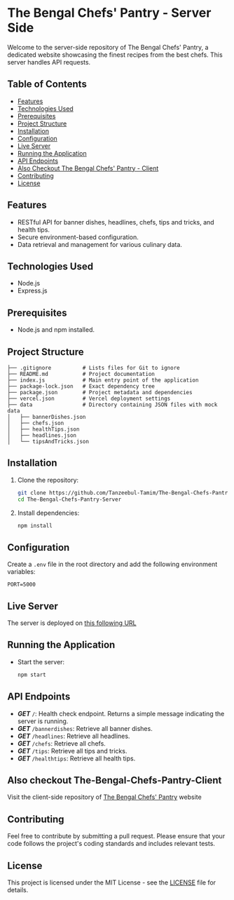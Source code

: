 # The Bengal Chefs' Pantry - Server Side

Welcome to the server-side repository of The Bengal Chefs' Pantry, a dedicated website showcasing the finest recipes from the best chefs. This server handles API requests.

## Table of Contents
- [Features](#features)
- [Technologies Used](#technologies-used)
- [Prerequisites](#prerequisites)
- [Project Structure](#project-structure)
- [Installation](#installation)
- [Configuration](#configuration)
- [Live Server](#live-server)
- [Running the Application](#running-the-application)
- [API Endpoints](#api-endpoints)
- [Also Checkout The Bengal Chefs' Pantry - Client](#also-checkout-the-bengal-chefs-pantry-client)
- [Contributing](#contributing)
- [License](#license)

## Features

- RESTful API for banner dishes, headlines, chefs, tips and tricks, and health tips.
- Secure environment-based configuration.
- Data retrieval and management for various culinary data.

## Technologies Used

- Node.js
- Express.js

## Prerequisites

- Node.js and npm installed.

## Project Structure

```
├── .gitignore          # Lists files for Git to ignore
├── README.md           # Project documentation
├── index.js            # Main entry point of the application
├── package-lock.json   # Exact dependency tree
├── package.json        # Project metadata and dependencies
├── vercel.json         # Vercel deployment settings
├── data                # Directory containing JSON files with mock data
│   ├── bannerDishes.json
│   ├── chefs.json
│   ├── healthTips.json
│   ├── headlines.json
│   └── tipsAndTricks.json
```

## Installation

1. Clone the repository:
    ```bash
    git clone https://github.com/Tanzeebul-Tamim/The-Bengal-Chefs-Pantry-Server
    cd The-Bengal-Chefs-Pantry-Server
    ```

2. Install dependencies:
    ```bash
    npm install
    ```

## Configuration

Create a `.env` file in the root directory and add the following environment variables:

```
PORT=5000
```

## Live Server

The server is deployed on [this following URL](https://chefs-pentry-server-4lg1rnncd-tamim-200091-yahoocom.vercel.app/)

## Running the Application

- Start the server:
    ```bash
    npm start
    ```

## API Endpoints

- ***GET*** `/`: Health check endpoint. Returns a simple message indicating the server is running.
- ***GET*** `/bannerdishes`: Retrieve all banner dishes.
- ***GET*** `/headlines`: Retrieve all headlines.
- ***GET*** `/chefs`: Retrieve all chefs.
- ***GET*** `/tips`: Retrieve all tips and tricks.
- ***GET*** `/healthtips`: Retrieve all health tips.

## Also checkout The-Bengal-Chefs-Pantry-Client

Visit the client-side repository of [The Bengal Chefs' Pantry](https://github.com/Tanzeebul-Tamim/The-Bengal-Chefs-Pantry-Client) website

## Contributing

Feel free to contribute by submitting a pull request. Please ensure that your code follows the project's coding standards and includes relevant tests.

## License

This project is licensed under the MIT License - see the [LICENSE](LICENSE) file for details.
